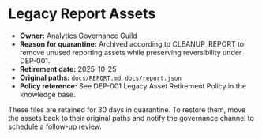 # Legacy Report Assets

- **Owner:** Analytics Governance Guild
- **Reason for quarantine:** Archived according to CLEANUP_REPORT to remove unused reporting assets while preserving reversibility under DEP-001.
- **Retirement date:** 2025-10-25
- **Original paths:** `docs/REPORT.md`, `docs/report.json`
- **Policy reference:** See DEP-001 Legacy Asset Retirement Policy in the knowledge base.

These files are retained for 30 days in quarantine. To restore them, move the assets back to their original paths and notify the governance channel to schedule a follow-up review.
